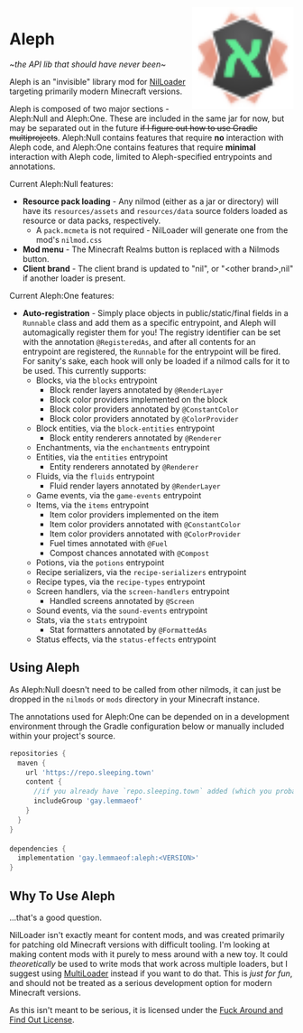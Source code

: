 <img src="aleph.svg" width="180px" align="right"/>

# Aleph
*\~the API lib that should have never been\~*

Aleph is an "invisible" library mod for [NilLoader](https://git.sleeping.town/unascribed/NilLoader) targeting primarily
modern Minecraft versions.

Aleph is composed of two major sections - Aleph:Null and Aleph:One. These are included in the same jar for now, but may
be separated out in the future ~~if I figure out how to use Gradle multiprojects~~. Aleph:Null contains features that
require **no** interaction with Aleph code, and Aleph:One contains features that require **minimal** interaction with
Aleph code, limited to Aleph-specified entrypoints and annotations.

Current Aleph:Null features:
- **Resource pack loading** - Any nilmod (either as a jar or directory) will have its `resources/assets` and
`resources/data` source folders loaded as resource or data packs, respectively.
  - A `pack.mcmeta` is not required - NilLoader will generate one from the mod's `nilmod.css`
- **Mod menu** - The Minecraft Realms button is replaced with a Nilmods button.
- **Client brand** - The client brand is updated to "nil", or "&lt;other brand&gt;,nil" if another loader is present.

Current Aleph:One features:
- **Auto-registration** - Simply place objects in public/static/final fields in a `Runnable` class and add them as a
    specific entrypoint, and Aleph will automagically register them for you! The registry identifier can be set with the 
    annotation `@RegisteredAs`, and after all contents for an entrypoint are registered, the `Runnable` for the 
    entrypoint will be fired. For sanity's sake, each hook will only be loaded if a nilmod calls for it to be used.
    This currently supports:
  - Blocks, via the `blocks` entrypoint
    - Block render layers annotated by `@RenderLayer`
    - Block color providers implemented on the block
    - Block color providers annotated by `@ConstantColor`
    - Block color providers annotated by `@ColorProvider`
  - Block entities, via the `block-entities` entrypoint
    - Block entity renderers annotated by `@Renderer`
  - Enchantments, via the `enchantments` entrypoint
  - Entities, via the `entities` entrypoint
    - Entity renderers annotated by `@Renderer`
  - Fluids, via the `fluids` entrypoint
    - Fluid render layers annotated by `@RenderLayer`
  - Game events, via the `game-events` entrypoint
  - Items, via the `items` entrypoint
    - Item color providers implemented on the item
    - Item color providers annotated with `@ConstantColor`
    - Item color providers annotated with `@ColorProvider`
    - Fuel times annotated with `@Fuel`
    - Compost chances annotated with `@Compost`
  - Potions, via the `potions` entrypoint
  - Recipe serializers, via the `recipe-serializers` entrypoint
  - Recipe types, via the `recipe-types` entrypoint
  - Screen handlers, via the `screen-handlers` entrypoint
    - Handled screens annotated by `@Screen`
  - Sound events, via the `sound-events` entrypoint
  - Stats, via the `stats` entrypoint
    - Stat formatters annotated by `@FormattedAs`
  - Status effects, via the `status-effects` entrypoint

## Using Aleph
As Aleph:Null doesn't need to be called from other nilmods, it can just be dropped in the `nilmods` or `mods` directory
in your Minecraft instance.

The annotations used for Aleph:One can be depended on in a development environment through the Gradle configuration
below or manually included within your project's source.

```groovy
repositories {
  maven {
    url 'https://repo.sleeping.town'
    content {
      //if you already have `repo.sleeping.town` added (which you probably do), add this line!
      includeGroup 'gay.lemmaeof'
    }
  }
}

dependencies {
  implementation 'gay.lemmaeof:aleph:<VERSION>'
}
```

## Why To Use Aleph
...that's a good question.

NilLoader isn't exactly meant for content mods, and was created primarily for patching old Minecraft versions with
difficult tooling. I'm looking at making content mods with it purely to mess around with a new toy. It could
*theoretically* be used to write mods that work across multiple loaders, but I suggest using
[MultiLoader](https://github.com/jaredlll08/MultiLoader-Template) instead if you want to do that. This is *just for fun*,
and should not be treated as a serious development option for modern Minecraft versions.

As this isn't meant to be serious, it is licensed under the
[Fuck Around and Find Out License](https://code.boringcactus.com/fafol/).
